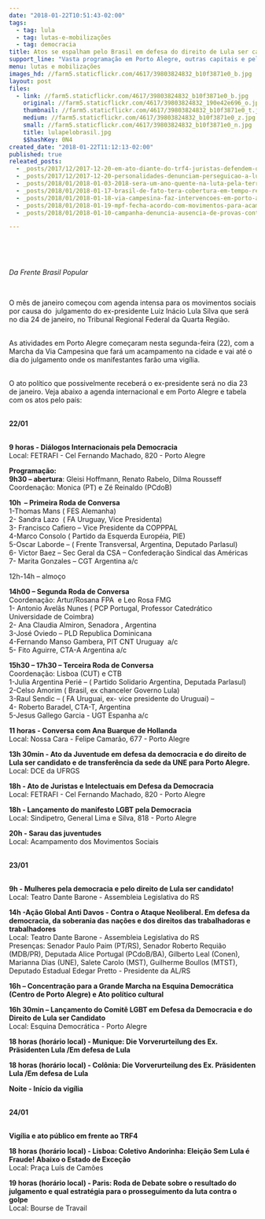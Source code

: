 ```yaml
---
date: "2018-01-22T10:51:43-02:00"
tags:
  - tag: lula
  - tag: lutas-e-mobilizações
  - tag: democracia
title: Atos se espalham pelo Brasil em defesa do direito de Lula ser candidato
support_line: "Vasta programação em Porto Alegre, outras capitais e pelo mundo se espalham em defesa da democracia brasileira."
menu: lutas e mobilizações
images_hd: //farm5.staticflickr.com/4617/39803824832_b10f3871e0_b.jpg
layout: post
files:
  - link: //farm5.staticflickr.com/4617/39803824832_b10f3871e0_b.jpg
    original: //farm5.staticflickr.com/4617/39803824832_190e42e696_o.jpg
    thumbnail: //farm5.staticflickr.com/4617/39803824832_b10f3871e0_t.jpg
    medium: //farm5.staticflickr.com/4617/39803824832_b10f3871e0_z.jpg
    small: //farm5.staticflickr.com/4617/39803824832_b10f3871e0_n.jpg
    title: lulapelobrasil.jpg
    $$hashKey: 0N4
created_date: "2018-01-22T11:12:13-02:00"
published: true
releated_posts:
  - _posts/2017/12/2017-12-20-em-ato-diante-do-trf4-juristas-defendem-que-processo-contra-lula-e-eivado-de-injusticas.md
  - _posts/2017/12/2017-12-20-personalidades-denunciam-perseguicao-a-lula-em-manifesto-em-defesa-da-democracia.md
  - _posts/2018/01/2018-01-03-2018-sera-um-ano-quente-na-luta-pela-terra-e-contra-as-medidas-golpistas.md
  - _posts/2018/01/2018-01-17-brasil-de-fato-tera-cobertura-em-tempo-real-do-julgamento-do-lula.md
  - _posts/2018/01/2018-01-18-via-campesina-faz-intervencoes-em-porto-alegre-em-defesa-da-democracia-e-de-lula.md
  - _posts/2018/01/2018-01-19-mpf-fecha-acordo-com-movimentos-para-acampamento-em-apoio-a-lula-em-porto-alegre.md
  - _posts/2018/01/2018-01-10-campanha-denuncia-ausencia-de-provas-contra-lula.md

---
```

<p>&nbsp;</p>

<p>&nbsp;</p>

<p><em>Da<span class="dd-isblock"><span itemprop="author" itemscope="" itemtype="http://schema.org/Person"><span itemprop="name"> Frente Brasil Popular</span></span></span></em></p>

<p>&nbsp;</p>

<p>O m&ecirc;s de janeiro come&ccedil;ou com agenda intensa para os movimentos sociais por causa do&nbsp; julgamento do ex-presidente Luiz In&aacute;cio Lula Silva que ser&aacute; no dia 24 de janeiro, no Tribunal Regional Federal da Quarta Regi&atilde;o.</p>

<p><br />
As atividades em Porto Alegre come&ccedil;aram nesta segunda-feira (22), com a Marcha da Via Campesina que far&aacute; um acampamento na cidade e vai at&eacute; o dia do julgamento onde os manifestantes far&atilde;o uma vig&iacute;lia.</p>

<p><br />
O ato pol&iacute;tico que possivelmente receber&aacute; o ex-presidente ser&aacute; no dia 23 de janeiro. Veja abaixo a agenda internacional e em Porto Alegre e tabela com os atos pelo pa&iacute;s:</p>

<p><br />
<strong>22/01</strong></p>

<p><br />
<strong>9 horas - Di&aacute;logos Internacionais pela Democracia</strong><br />
Local: FETRAFI - Cel Fernando Machado, 820 - Porto Alegre</p>

<p><strong>Programa&ccedil;&atilde;o:<br />
9h30 &ndash; abertura</strong>: Gleisi Hoffmann, Renato Rabelo, Dilma Rousseff &nbsp;<br />
Coordena&ccedil;&atilde;o: Monica (PT) e Z&eacute; Reinaldo (PCdoB)</p>

<p><strong>10h&nbsp; &ndash; Primeira Roda de Conversa</strong><br />
1-Thomas Mans ( FES Alemanha)<br />
2- Sandra Lazo&nbsp; ( FA Uruguay, Vice Presidenta) &nbsp;<br />
3- Francisco Cafiero &ndash; Vice Presidente da COPPPAL &nbsp;<br />
4-Marco Consolo ( Partido da Esquerda Europ&eacute;ia, PIE)<br />
5-Oscar Laborde &ndash; ( Frente Transversal, Argentina, Deputado Parlasul)<br />
6- Victor Baez &ndash; Sec Geral da CSA &ndash; Confedera&ccedil;&atilde;o Sindical das Am&eacute;ricas &nbsp;<br />
7- Marita Gonzales &ndash; CGT Argentina a/c</p>

<p>12h-14h &ndash; almo&ccedil;o</p>

<p><strong>14h00 &ndash; Segunda Roda de Conversa</strong><br />
Coordena&ccedil;&atilde;o: Artur/Rosana FPA&nbsp; e Leo Rosa FMG<br />
1- Antonio Avel&atilde;s Nunes ( PCP Portugal, Professor Catedr&aacute;tico Universidade de Coimbra)<br />
2- Ana Claudia Almiron, Senadora , Argentina<br />
3-Jos&eacute; Oviedo &ndash; PLD Republica Dominicana<br />
4-Fernando Manso Gambera, PIT CNT Uruguay&nbsp; a/c<br />
5- Fito Aguirre, CTA-A Argentina a/c</p>

<p><strong>15h30 &ndash; 17h30 &ndash; Terceira Roda de Conversa</strong><br />
Coordena&ccedil;&atilde;o: Lisboa (CUT) e CTB<br />
1-Julia Argentina Peri&eacute; &ndash; ( Partido Solidario Argentina, Deputada Parlasul)<br />
2-Celso Amorim ( Brasil, ex chanceler Governo Lula)<br />
3-Raul Sendic &ndash; ( FA Uruguai, ex- vice presidente do Uruguai) &ndash;<br />
4- Roberto Baradel, CTA-T, Argentina<br />
5-Jesus Gallego Garcia - UGT Espanha a/c</p>

<p><strong>11 horas - Conversa com Ana Buarque de Hollanda</strong><br />
Local: Nossa Cara - Felipe Camar&atilde;o, 677 - Porto Alegre</p>

<p><strong>13h 30min - Ato da Juventude em defesa da democracia e do direito de Lula ser candidato e de transfer&ecirc;ncia da sede da UNE para Porto Alegre.</strong><br />
Local: DCE da UFRGS</p>

<p><strong>18h - Ato de Juristas e Intelectuais em Defesa da Democracia</strong><br />
Local: FETRAFI - Cel Fernando Machado, 820 - Porto Alegre</p>

<p><strong>18h - Lan&ccedil;amento do manifesto LGBT pela Democracia</strong><br />
Local: Sindipetro, General Lima e Silva, 818 - Porto Alegre</p>

<p><strong>20h - Sarau das juventudes</strong><br />
Local: Acampamento dos Movimentos Sociais</p>

<p><br />
<strong>23/01</strong></p>

<p><br />
<strong>9h - Mulheres pela democracia e pelo direito de Lula ser candidato!</strong><br />
Local: Teatro Dante Barone - Assembleia Legislativa do RS</p>

<p><strong>14h -A&ccedil;&atilde;o Global Anti Davos - Contra o Ataque Neoliberal. Em defesa da democracia, da soberania das na&ccedil;&otilde;es e dos direitos das trabalhadoras e trabalhadores</strong><br />
Local: Teatro Dante Barone - Assembleia Legislativa do RS<br />
Presen&ccedil;as: Senador Paulo Paim (PT/RS), Senador Roberto Requi&atilde;o (MDB/PR), Deputada Alice Portugal (PCdoB/BA), Gilberto Leal (Conen), Marianna Dias (UNE), Salete Carolo (MST), Guilherme Boullos (MTST), Deputado Estadual Edegar Pretto - Presidente da AL/RS</p>

<p><strong>16h &ndash; Concentra&ccedil;&atilde;o para a Grande Marcha na Esquina Democr&aacute;tica (Centro de Porto Alegre) e Ato pol&iacute;tico cultural</strong></p>

<p><strong>16h 30min &ndash; Lan&ccedil;amento do Comit&ecirc; LGBT em Defesa da Democracia e do Direito de Lula ser Candidato</strong><br />
Local: Esquina Democr&aacute;tica - Porto Alegre</p>

<p><strong>18 horas (hor&aacute;rio local) - Munique: Die Vorverurteilung des Ex. Pr&auml;sidenten Lula /Em defesa de Lula</strong></p>

<p><strong>18 horas (hor&aacute;rio local) - Col&ocirc;nia: Die Vorverurteilung des Ex. Pr&auml;sidenten Lula /Em defesa de Lula</strong></p>

<p><strong>Noite - In&iacute;cio da vig&iacute;lia</strong></p>

<p><br />
<strong>24/01</strong></p>

<p><br />
<strong>Vig&iacute;lia e ato p&uacute;blico em frente ao TRF4</strong></p>

<p><strong>18 horas (hor&aacute;rio local) - Lisboa: Coletivo Andorinha: Elei&ccedil;&atilde;o Sem Lula &eacute; Fraude! Abaixo o Estado de Exce&ccedil;&atilde;o</strong><br />
Local: Pra&ccedil;a Lu&iacute;s de Cam&otilde;es</p>

<p><strong>19 horas (hor&aacute;rio local) - Paris: Roda de Debate sobre o resultado do julgamento e qual estrat&eacute;gia para o prosseguimento da luta contra o golpe</strong><br />
Local: Bourse de Travail</p>

<p><br />
<style type="text/css"><!--td {border: 1px solid #ccc;}br {mso-data-placement:same-cell;}-->
</style>
</p>

<table border="1" cellpadding="0" cellspacing="0" dir="ltr" style="table-layout:fixed;font-size:10pt;font-family:arial,sans,sans-serif;width:0px;border-collapse:collapse;border:none">
	<colgroup>
		<col width="100" />
		<col width="100" />
		<col width="100" />
		<col width="259" />
		<col width="424" />
	</colgroup>
	<tbody>
		<tr style="height:21px;">
			<td colspan="5" data-sheets-value="{&quot;1&quot;:2,&quot;2&quot;:&quot;#BrasilComLula&quot;}" rowspan="1" style="overflow:hidden;padding:2px 3px 2px 3px;vertical-align:bottom;background-color:#0c343d;font-family:Oswald;font-size:14pt;font-weight:normal;color:#ffffff;text-align:center;">#BrasilComLula</td>
		</tr>
		<tr style="height:21px;">
			<td data-sheets-value="{&quot;1&quot;:2,&quot;2&quot;:&quot;Data&quot;}" style="overflow:hidden;padding:2px 3px 2px 3px;vertical-align:bottom;background-color:#45818e;font-weight:bold;color:#ffffff;">Data</td>
			<td data-sheets-value="{&quot;1&quot;:2,&quot;2&quot;:&quot;Município&quot;}" style="overflow:hidden;padding:2px 3px 2px 3px;vertical-align:bottom;background-color:#45818e;font-weight:bold;color:#ffffff;">Munic&iacute;pio</td>
			<td data-sheets-value="{&quot;1&quot;:2,&quot;2&quot;:&quot;Horário&quot;}" style="overflow:hidden;padding:2px 3px 2px 3px;vertical-align:bottom;background-color:#45818e;font-weight:bold;color:#ffffff;">Hor&aacute;rio</td>
			<td data-sheets-value="{&quot;1&quot;:2,&quot;2&quot;:&quot;Tipo&quot;}" style="overflow:hidden;padding:2px 3px 2px 3px;vertical-align:bottom;background-color:#45818e;font-weight:bold;color:#ffffff;">Tipo</td>
			<td data-sheets-value="{&quot;1&quot;:2,&quot;2&quot;:&quot;Local&quot;}" style="overflow:hidden;padding:2px 3px 2px 3px;vertical-align:bottom;background-color:#45818e;font-weight:bold;color:#ffffff;">Local</td>
		</tr>
		<tr style="height:21px;">
			<td colspan="5" data-sheets-value="{&quot;1&quot;:2,&quot;2&quot;:&quot;Nordeste&quot;}" rowspan="1" style="overflow:hidden;padding:2px 3px 2px 3px;vertical-align:bottom;background-color:#0c343d;font-weight:bold;color:#ffffff;text-align:center;">Nordeste</td>
		</tr>
		<tr style="height:21px;">
			<td colspan="5" data-sheets-value="{&quot;1&quot;:2,&quot;2&quot;:&quot;Ceará&quot;}" rowspan="1" style="overflow:hidden;padding:2px 3px 2px 3px;vertical-align:bottom;background-color:#b7b7b7;font-weight:bold;text-align:center;">Cear&aacute;</td>
		</tr>
		<tr style="height:21px;">
			<td data-sheets-numberformat="[null,5,&quot;dd/mm&quot;,1]" data-sheets-value="{&quot;1&quot;:3,&quot;3&quot;:43124}" style="overflow:hidden;padding:2px 3px 2px 3px;vertical-align:bottom;background-color:#ff0000;color:#ffffff;text-align:center;">24/01</td>
			<td data-sheets-value="{&quot;1&quot;:2,&quot;2&quot;:&quot;Fortaleza&quot;}" style="overflow:hidden;padding:2px 3px 2px 3px;vertical-align:bottom;">Fortaleza</td>
			<td data-sheets-value="{&quot;1&quot;:2,&quot;2&quot;:&quot;8h&quot;}" style="overflow:hidden;padding:2px 3px 2px 3px;vertical-align:bottom;">8h</td>
			<td data-sheets-value="{&quot;1&quot;:2,&quot;2&quot;:&quot;Ato Parado&quot;}" style="overflow:hidden;padding:2px 3px 2px 3px;vertical-align:bottom;">Ato Parado</td>
			<td data-sheets-value="{&quot;1&quot;:2,&quot;2&quot;:&quot;Praça da Justiça Federal&quot;}" style="overflow:hidden;padding:2px 3px 2px 3px;vertical-align:bottom;">Pra&ccedil;a da Justi&ccedil;a Federal</td>
		</tr>
		<tr style="height:21px;">
			<td data-sheets-numberformat="[null,5,&quot;dd/mm&quot;,1]" data-sheets-value="{&quot;1&quot;:3,&quot;3&quot;:43124}" style="overflow:hidden;padding:2px 3px 2px 3px;vertical-align:bottom;background-color:#ff0000;color:#ffffff;text-align:center;">24/01</td>
			<td data-sheets-value="{&quot;1&quot;:2,&quot;2&quot;:&quot;Cratéus&quot;}" style="overflow:hidden;padding:2px 3px 2px 3px;vertical-align:bottom;">Crat&eacute;us</td>
			<td data-sheets-value="{&quot;1&quot;:2,&quot;2&quot;:&quot;8h&quot;}" style="overflow:hidden;padding:2px 3px 2px 3px;vertical-align:bottom;">8h</td>
			<td data-sheets-value="{&quot;1&quot;:2,&quot;2&quot;:&quot;Caminhada&quot;}" style="overflow:hidden;padding:2px 3px 2px 3px;vertical-align:bottom;">Caminhada</td>
			<td data-sheets-value="{&quot;1&quot;:2,&quot;2&quot;:&quot;Concentração Sede da Justiça Federal&quot;}" style="overflow:hidden;padding:2px 3px 2px 3px;vertical-align:bottom;font-family:Calibri;font-size:12pt;font-weight:normal;color:#000000;">Concentra&ccedil;&atilde;o Sede da Justi&ccedil;a Federal</td>
		</tr>
		<tr style="height:21px;">
			<td data-sheets-numberformat="[null,5,&quot;dd/mm&quot;,1]" data-sheets-value="{&quot;1&quot;:3,&quot;3&quot;:43124}" style="overflow:hidden;padding:2px 3px 2px 3px;vertical-align:bottom;background-color:#ff0000;color:#ffffff;text-align:center;">24/01</td>
			<td data-sheets-value="{&quot;1&quot;:2,&quot;2&quot;:&quot;Sobral&quot;}" style="overflow:hidden;padding:2px 3px 2px 3px;vertical-align:bottom;">Sobral</td>
			<td data-sheets-value="{&quot;1&quot;:2,&quot;2&quot;:&quot;7h&quot;}" style="overflow:hidden;padding:2px 3px 2px 3px;vertical-align:bottom;">7h</td>
			<td data-sheets-value="{&quot;1&quot;:2,&quot;2&quot;:&quot;Caminhada&quot;}" style="overflow:hidden;padding:2px 3px 2px 3px;vertical-align:bottom;">Caminhada</td>
			<td data-sheets-value="{&quot;1&quot;:2,&quot;2&quot;:&quot;Concentração na na Praça de Cuba&quot;}" style="overflow:hidden;padding:2px 3px 2px 3px;vertical-align:bottom;">Concentra&ccedil;&atilde;o na na Pra&ccedil;a de Cuba</td>
		</tr>
		<tr style="height:21px;">
			<td data-sheets-numberformat="[null,5,&quot;dd/mm&quot;,1]" data-sheets-value="{&quot;1&quot;:3,&quot;3&quot;:43124}" style="overflow:hidden;padding:2px 3px 2px 3px;vertical-align:bottom;background-color:#ff0000;color:#ffffff;text-align:center;">24/01</td>
			<td data-sheets-value="{&quot;1&quot;:2,&quot;2&quot;:&quot;Quixadá&quot;}" style="overflow:hidden;padding:2px 3px 2px 3px;vertical-align:bottom;">Quixad&aacute;</td>
			<td data-sheets-value="{&quot;1&quot;:2,&quot;2&quot;:&quot;8h&quot;}" style="overflow:hidden;padding:2px 3px 2px 3px;vertical-align:bottom;">8h</td>
			<td data-sheets-value="{&quot;1&quot;:2,&quot;2&quot;:&quot;Ato Parado&quot;}" style="overflow:hidden;padding:2px 3px 2px 3px;vertical-align:bottom;">Ato Parado</td>
			<td data-sheets-value="{&quot;1&quot;:2,&quot;2&quot;:&quot;Praça Coronel Nanan&quot;}" style="overflow:hidden;padding:2px 3px 2px 3px;vertical-align:bottom;font-family:Calibri;font-size:12pt;font-weight:normal;color:#000000;">Pra&ccedil;a Coronel Nanan</td>
		</tr>
		<tr style="height:21px;">
			<td data-sheets-numberformat="[null,5,&quot;dd/mm&quot;,1]" data-sheets-value="{&quot;1&quot;:3,&quot;3&quot;:43124}" style="overflow:hidden;padding:2px 3px 2px 3px;vertical-align:bottom;background-color:#ff0000;color:#ffffff;text-align:center;">24/01</td>
			<td data-sheets-value="{&quot;1&quot;:2,&quot;2&quot;:&quot;Limoeiro de Norte&quot;}" style="overflow:hidden;padding:2px 3px 2px 3px;vertical-align:bottom;">Limoeiro de Norte</td>
			<td data-sheets-value="{&quot;1&quot;:2,&quot;2&quot;:&quot;7h&quot;}" style="overflow:hidden;padding:2px 3px 2px 3px;vertical-align:bottom;">7h</td>
			<td data-sheets-value="{&quot;1&quot;:2,&quot;2&quot;:&quot;Ato Parado&quot;}" style="overflow:hidden;padding:2px 3px 2px 3px;vertical-align:bottom;">Ato Parado</td>
			<td data-sheets-value="{&quot;1&quot;:2,&quot;2&quot;:&quot;Praça da Justiça Federal&quot;}" style="overflow:hidden;padding:2px 3px 2px 3px;vertical-align:bottom;font-family:Calibri;font-size:12pt;font-weight:normal;color:#000000;">Pra&ccedil;a da Justi&ccedil;a Federal</td>
		</tr>
		<tr style="height:21px;">
			<td data-sheets-numberformat="[null,5,&quot;dd/mm&quot;,1]" data-sheets-value="{&quot;1&quot;:3,&quot;3&quot;:43124}" style="overflow:hidden;padding:2px 3px 2px 3px;vertical-align:bottom;background-color:#ff0000;color:#ffffff;text-align:center;">24/01</td>
			<td data-sheets-value="{&quot;1&quot;:2,&quot;2&quot;:&quot;Cariri&quot;}" style="overflow:hidden;padding:2px 3px 2px 3px;vertical-align:bottom;">Cariri</td>
			<td data-sheets-value="{&quot;1&quot;:2,&quot;2&quot;:&quot;9h&quot;}" style="overflow:hidden;padding:2px 3px 2px 3px;vertical-align:bottom;">9h</td>
			<td data-sheets-value="{&quot;1&quot;:2,&quot;2&quot;:&quot;Ato Parado&quot;}" style="overflow:hidden;padding:2px 3px 2px 3px;vertical-align:bottom;">Ato Parado</td>
			<td data-sheets-value="{&quot;1&quot;:2,&quot;2&quot;:&quot;Praça Padre Cícero em Juazeiro&quot;}" style="overflow:hidden;padding:2px 3px 2px 3px;vertical-align:bottom;font-family:Calibri;font-size:12pt;font-weight:normal;color:#000000;">Pra&ccedil;a Padre C&iacute;cero em Juazeiro</td>
		</tr>
		<tr style="height:21px;">
			<td colspan="5" data-sheets-value="{&quot;1&quot;:2,&quot;2&quot;:&quot;Maranhão&quot;}" rowspan="1" style="overflow:hidden;padding:2px 3px 2px 3px;vertical-align:bottom;background-color:#b7b7b7;font-weight:bold;text-align:center;">Maranh&atilde;o</td>
		</tr>
		<tr style="height:21px;">
			<td colspan="5" data-sheets-value="{&quot;1&quot;:2,&quot;2&quot;:&quot;Piauí&quot;}" rowspan="1" style="overflow:hidden;padding:2px 3px 2px 3px;vertical-align:bottom;background-color:#b7b7b7;font-weight:bold;text-align:center;">Piau&iacute;</td>
		</tr>
		<tr style="height:21px;">
			<td data-sheets-numberformat="[null,5,&quot;dd/mm&quot;,1]" data-sheets-value="{&quot;1&quot;:3,&quot;3&quot;:43122}" style="overflow:hidden;padding:2px 3px 2px 3px;vertical-align:bottom;background-color:#4a86e8;text-align:right;">22/01</td>
			<td data-sheets-value="{&quot;1&quot;:2,&quot;2&quot;:&quot;Teresina&quot;}" style="overflow:hidden;padding:2px 3px 2px 3px;vertical-align:bottom;">Teresina</td>
			<td data-sheets-value="{&quot;1&quot;:2,&quot;2&quot;:&quot;15h&quot;}" style="overflow:hidden;padding:2px 3px 2px 3px;vertical-align:bottom;">15h</td>
			<td data-sheets-value="{&quot;1&quot;:2,&quot;2&quot;:&quot;Ato Parado&quot;}" style="overflow:hidden;padding:2px 3px 2px 3px;vertical-align:bottom;">Ato Parado</td>
			<td data-sheets-value="{&quot;1&quot;:2,&quot;2&quot;:&quot;Praça da Liberdade&quot;}" style="overflow:hidden;padding:2px 3px 2px 3px;vertical-align:bottom;font-family:Calibri;font-size:12pt;font-weight:normal;color:#000000;">Pra&ccedil;a da Liberdade</td>
		</tr>
		<tr style="height:21px;">
			<td colspan="5" data-sheets-value="{&quot;1&quot;:2,&quot;2&quot;:&quot;Rio Grande do Norte&quot;}" rowspan="1" style="overflow:hidden;padding:2px 3px 2px 3px;vertical-align:bottom;background-color:#b7b7b7;font-weight:bold;text-align:center;">Rio Grande do Norte</td>
		</tr>
		<tr style="height:21px;">
			<td data-sheets-numberformat="[null,5,&quot;dd/mm&quot;,1]" data-sheets-value="{&quot;1&quot;:3,&quot;3&quot;:43124}" style="overflow:hidden;padding:2px 3px 2px 3px;vertical-align:bottom;background-color:#ff0000;color:#ffffff;text-align:right;">24/01</td>
			<td data-sheets-value="{&quot;1&quot;:2,&quot;2&quot;:&quot;Natal&quot;}" style="overflow:hidden;padding:2px 3px 2px 3px;vertical-align:bottom;">Natal</td>
			<td data-sheets-value="{&quot;1&quot;:2,&quot;2&quot;:&quot;7h&quot;}" style="overflow:hidden;padding:2px 3px 2px 3px;vertical-align:bottom;">7h</td>
			<td data-sheets-value="{&quot;1&quot;:2,&quot;2&quot;:&quot;Caminhada&quot;}" style="overflow:hidden;padding:2px 3px 2px 3px;vertical-align:bottom;">Caminhada</td>
			<td data-sheets-value="{&quot;1&quot;:2,&quot;2&quot;:&quot;Concentração no Centro de Comercialização de Agricultura Familiar&quot;}" style="overflow:hidden;padding:2px 3px 2px 3px;vertical-align:bottom;">Concentra&ccedil;&atilde;o no Centro de Comercializa&ccedil;&atilde;o de Agricultura Familiar</td>
		</tr>
		<tr style="height:21px;">
			<td colspan="5" data-sheets-value="{&quot;1&quot;:2,&quot;2&quot;:&quot;Paraíba&quot;}" rowspan="1" style="overflow:hidden;padding:2px 3px 2px 3px;vertical-align:bottom;background-color:#b7b7b7;font-weight:bold;text-align:center;">Para&iacute;ba</td>
		</tr>
		<tr style="height:21px;">
			<td style="overflow:hidden;padding:2px 3px 2px 3px;vertical-align:bottom;">&nbsp;</td>
			<td style="overflow:hidden;padding:2px 3px 2px 3px;vertical-align:bottom;">&nbsp;</td>
			<td style="overflow:hidden;padding:2px 3px 2px 3px;vertical-align:bottom;">&nbsp;</td>
			<td style="overflow:hidden;padding:2px 3px 2px 3px;vertical-align:bottom;">&nbsp;</td>
			<td data-sheets-value="{&quot;1&quot;:2,&quot;2&quot;:&quot;*PLENÁRIA DE MOBILIZAÇÃO 19/01&quot;}" style="overflow:hidden;padding:2px 3px 2px 3px;vertical-align:bottom;font-size:6pt;color:#ff0000;">*PLEN&Aacute;RIA DE MOBILIZA&Ccedil;&Atilde;O 19/01</td>
		</tr>
		<tr style="height:21px;">
			<td colspan="5" data-sheets-value="{&quot;1&quot;:2,&quot;2&quot;:&quot;Alagoas&quot;}" rowspan="1" style="overflow:hidden;padding:2px 3px 2px 3px;vertical-align:bottom;background-color:#b7b7b7;font-weight:bold;text-align:center;">Alagoas</td>
		</tr>
		<tr style="height:21px;">
			<td data-sheets-numberformat="[null,5,&quot;dd/mm&quot;,1]" data-sheets-value="{&quot;1&quot;:3,&quot;3&quot;:43123}" style="overflow:hidden;padding:2px 3px 2px 3px;vertical-align:bottom;background-color:#ffff00;text-align:right;">23/01</td>
			<td data-sheets-value="{&quot;1&quot;:2,&quot;2&quot;:&quot;Maceió&quot;}" style="overflow:hidden;padding:2px 3px 2px 3px;vertical-align:bottom;">Macei&oacute;</td>
			<td data-sheets-value="{&quot;1&quot;:2,&quot;2&quot;:&quot;7h&quot;}" style="overflow:hidden;padding:2px 3px 2px 3px;vertical-align:bottom;">7h</td>
			<td data-sheets-value="{&quot;1&quot;:2,&quot;2&quot;:&quot;Acapamento&quot;}" style="overflow:hidden;padding:2px 3px 2px 3px;vertical-align:bottom;">Acapamento</td>
			<td data-sheets-value="{&quot;1&quot;:2,&quot;2&quot;:&quot;Praça Deodóro&quot;}" style="overflow:hidden;padding:2px 3px 2px 3px;vertical-align:bottom;">Pra&ccedil;a Deod&oacute;ro</td>
		</tr>
		<tr style="height:21px;">
			<td data-sheets-numberformat="[null,5,&quot;dd/mm&quot;,1]" data-sheets-value="{&quot;1&quot;:3,&quot;3&quot;:43124}" style="overflow:hidden;padding:2px 3px 2px 3px;vertical-align:bottom;background-color:#ff0000;color:#ffffff;text-align:right;">24/01</td>
			<td data-sheets-value="{&quot;1&quot;:2,&quot;2&quot;:&quot;Maceió&quot;}" style="overflow:hidden;padding:2px 3px 2px 3px;vertical-align:bottom;">Macei&oacute;</td>
			<td data-sheets-value="{&quot;1&quot;:2,&quot;2&quot;:&quot;8h&quot;}" style="overflow:hidden;padding:2px 3px 2px 3px;vertical-align:bottom;">8h</td>
			<td data-sheets-value="{&quot;1&quot;:2,&quot;2&quot;:&quot;Vigília&quot;}" style="overflow:hidden;padding:2px 3px 2px 3px;vertical-align:bottom;">Vig&iacute;lia</td>
			<td data-sheets-value="{&quot;1&quot;:2,&quot;2&quot;:&quot;Praça Centenário&quot;}" style="overflow:hidden;padding:2px 3px 2px 3px;vertical-align:bottom;">Pra&ccedil;a Centen&aacute;rio</td>
		</tr>
		<tr style="height:21px;">
			<td style="overflow:hidden;padding:2px 3px 2px 3px;vertical-align:bottom;">&nbsp;</td>
			<td style="overflow:hidden;padding:2px 3px 2px 3px;vertical-align:bottom;">&nbsp;</td>
			<td style="overflow:hidden;padding:2px 3px 2px 3px;vertical-align:bottom;">&nbsp;</td>
			<td style="overflow:hidden;padding:2px 3px 2px 3px;vertical-align:bottom;">&nbsp;</td>
			<td data-sheets-value="{&quot;1&quot;:2,&quot;2&quot;:&quot;*POSSIBILIDADE DE MOBILIZAÇÃO DE +2 MUNICIPIOS&quot;}" style="overflow:hidden;padding:2px 3px 2px 3px;vertical-align:bottom;font-size:6pt;color:#ff0000;">*POSSIBILIDADE DE MOBILIZA&Ccedil;&Atilde;O DE +2 MUNICIPIOS</td>
		</tr>
		<tr style="height:21px;">
			<td colspan="5" data-sheets-value="{&quot;1&quot;:2,&quot;2&quot;:&quot;Sergipe&quot;}" rowspan="1" style="overflow:hidden;padding:2px 3px 2px 3px;vertical-align:bottom;background-color:#b7b7b7;font-weight:bold;text-align:center;">Sergipe</td>
		</tr>
		<tr style="height:21px;">
			<td data-sheets-numberformat="[null,5,&quot;dd/mm&quot;,1]" data-sheets-value="{&quot;1&quot;:3,&quot;3&quot;:43124}" style="overflow:hidden;padding:2px 3px 2px 3px;vertical-align:bottom;background-color:#ff0000;color:#ffffff;text-align:right;">24/01</td>
			<td data-sheets-value="{&quot;1&quot;:2,&quot;2&quot;:&quot;Aracaju&quot;}" style="overflow:hidden;padding:2px 3px 2px 3px;vertical-align:bottom;">Aracaju</td>
			<td data-sheets-value="{&quot;1&quot;:2,&quot;2&quot;:&quot;15h&quot;}" style="overflow:hidden;padding:2px 3px 2px 3px;vertical-align:bottom;">15h</td>
			<td data-sheets-value="{&quot;1&quot;:2,&quot;2&quot;:&quot;***&quot;}" style="overflow:hidden;padding:2px 3px 2px 3px;vertical-align:bottom;">***</td>
			<td data-sheets-value="{&quot;1&quot;:2,&quot;2&quot;:&quot;Praça General Valadão&quot;}" style="overflow:hidden;padding:2px 3px 2px 3px;vertical-align:bottom;">Pra&ccedil;a General Valad&atilde;o</td>
		</tr>
		<tr style="height:21px;">
			<td style="overflow:hidden;padding:2px 3px 2px 3px;vertical-align:bottom;">&nbsp;</td>
			<td style="overflow:hidden;padding:2px 3px 2px 3px;vertical-align:bottom;">&nbsp;</td>
			<td style="overflow:hidden;padding:2px 3px 2px 3px;vertical-align:bottom;">&nbsp;</td>
			<td style="overflow:hidden;padding:2px 3px 2px 3px;vertical-align:bottom;">&nbsp;</td>
			<td data-sheets-value="{&quot;1&quot;:2,&quot;2&quot;:&quot;*POSSIBILIDADE DE MOBILIZAÇÃO DE +5 MUNICIPIOS&quot;}" style="overflow:hidden;padding:2px 3px 2px 3px;vertical-align:bottom;font-size:6pt;color:#ff0000;">*POSSIBILIDADE DE MOBILIZA&Ccedil;&Atilde;O DE +5 MUNICIPIOS</td>
		</tr>
		<tr style="height:21px;">
			<td colspan="5" data-sheets-value="{&quot;1&quot;:2,&quot;2&quot;:&quot;Pernambuco&quot;}" rowspan="1" style="overflow:hidden;padding:2px 3px 2px 3px;vertical-align:bottom;background-color:#b7b7b7;font-weight:bold;text-align:center;">Pernambuco</td>
		</tr>
		<tr style="height:21px;">
			<td data-sheets-numberformat="[null,5,&quot;dd/mm&quot;,1]" data-sheets-value="{&quot;1&quot;:3,&quot;3&quot;:43123}" style="overflow:hidden;padding:2px 3px 2px 3px;vertical-align:bottom;text-align:right;">23/01</td>
			<td style="overflow:hidden;padding:2px 3px 2px 3px;vertical-align:bottom;">&nbsp;</td>
			<td data-sheets-value="{&quot;1&quot;:2,&quot;2&quot;:&quot;15h&quot;}" style="overflow:hidden;padding:2px 3px 2px 3px;vertical-align:bottom;">15h</td>
			<td data-sheets-value="{&quot;1&quot;:2,&quot;2&quot;:&quot;Ato/Vigília&quot;}" style="overflow:hidden;padding:2px 3px 2px 3px;vertical-align:bottom;">Ato/Vig&iacute;lia</td>
			<td data-sheets-value="{&quot;1&quot;:2,&quot;2&quot;:&quot;Concentração Praça Tiradentes&quot;}" style="overflow:hidden;padding:2px 3px 2px 3px;vertical-align:bottom;">Concentra&ccedil;&atilde;o Pra&ccedil;a Tiradentes</td>
		</tr>
		<tr style="height:21px;">
			<td data-sheets-numberformat="[null,5,&quot;dd/mm&quot;,1]" data-sheets-value="{&quot;1&quot;:3,&quot;3&quot;:43124}" style="overflow:hidden;padding:2px 3px 2px 3px;vertical-align:bottom;text-align:right;">24/01</td>
			<td style="overflow:hidden;padding:2px 3px 2px 3px;vertical-align:bottom;">&nbsp;</td>
			<td data-sheets-value="{&quot;1&quot;:2,&quot;2&quot;:&quot;08h&quot;}" style="overflow:hidden;padding:2px 3px 2px 3px;vertical-align:bottom;">08h</td>
			<td data-sheets-value="{&quot;1&quot;:2,&quot;2&quot;:&quot;Vigília&quot;}" style="overflow:hidden;padding:2px 3px 2px 3px;vertical-align:bottom;">Vig&iacute;lia</td>
			<td data-sheets-value="{&quot;1&quot;:2,&quot;2&quot;:&quot;Concentração Praça Tiradentes&quot;}" style="overflow:hidden;padding:2px 3px 2px 3px;vertical-align:bottom;">Concentra&ccedil;&atilde;o Pra&ccedil;a Tiradentes</td>
		</tr>
		<tr style="height:21px;">
			<td colspan="5" data-sheets-value="{&quot;1&quot;:2,&quot;2&quot;:&quot;Bahia&quot;}" rowspan="1" style="overflow:hidden;padding:2px 3px 2px 3px;vertical-align:bottom;background-color:#b7b7b7;font-weight:bold;text-align:center;">Bahia</td>
		</tr>
		<tr style="height:21px;">
			<td data-sheets-numberformat="[null,5,&quot;dd/mm&quot;,1]" data-sheets-value="{&quot;1&quot;:3,&quot;3&quot;:43123}" style="overflow:hidden;padding:2px 3px 2px 3px;vertical-align:bottom;background-color:#ffff00;text-align:right;">23/01</td>
			<td data-sheets-value="{&quot;1&quot;:2,&quot;2&quot;:&quot;Salvador&quot;}" style="overflow:hidden;padding:2px 3px 2px 3px;vertical-align:bottom;">Salvador</td>
			<td data-sheets-value="{&quot;1&quot;:2,&quot;2&quot;:&quot;15h&quot;}" style="overflow:hidden;padding:2px 3px 2px 3px;vertical-align:bottom;">15h</td>
			<td data-sheets-value="{&quot;1&quot;:2,&quot;2&quot;:&quot;Tribunal Popular&quot;}" style="overflow:hidden;padding:2px 3px 2px 3px;vertical-align:bottom;">Tribunal Popular</td>
			<td data-sheets-value="{&quot;1&quot;:2,&quot;2&quot;:&quot;Campo Pólvora&quot;}" style="overflow:hidden;padding:2px 3px 2px 3px;vertical-align:bottom;">Campo P&oacute;lvora</td>
		</tr>
		<tr style="height:21px;">
			<td data-sheets-value="{&quot;1&quot;:2,&quot;2&quot;:&quot;24/01&quot;}" style="overflow:hidden;padding:2px 3px 2px 3px;vertical-align:bottom;background-color:#ff0000;color:#ffffff;text-align:right;">24/01</td>
			<td data-sheets-value="{&quot;1&quot;:2,&quot;2&quot;:&quot;Salvador&quot;}" style="overflow:hidden;padding:2px 3px 2px 3px;vertical-align:bottom;">Salvador</td>
			<td data-sheets-value="{&quot;1&quot;:2,&quot;2&quot;:&quot;8h30&quot;}" style="overflow:hidden;padding:2px 3px 2px 3px;vertical-align:bottom;">8h30</td>
			<td data-sheets-value="{&quot;1&quot;:2,&quot;2&quot;:&quot; Passeata/Vigília &quot;}" style="overflow:hidden;padding:2px 3px 2px 3px;vertical-align:bottom;">Passeata/Vig&iacute;lia</td>
			<td data-sheets-value="{&quot;1&quot;:2,&quot;2&quot;:&quot;Fórum Ruy Barbosa&quot;}" style="overflow:hidden;padding:2px 3px 2px 3px;vertical-align:bottom;">F&oacute;rum Ruy Barbosa</td>
		</tr>
		<tr style="height:21px;">
			<td data-sheets-numberformat="[null,5,&quot;dd/mm&quot;,1]" data-sheets-value="{&quot;1&quot;:3,&quot;3&quot;:43124}" style="overflow:hidden;padding:2px 3px 2px 3px;vertical-align:bottom;background-color:#ff0000;color:#ffffff;text-align:right;">24/01</td>
			<td data-sheets-value="{&quot;1&quot;:2,&quot;2&quot;:&quot;Salvador&quot;}" style="overflow:hidden;padding:2px 3px 2px 3px;vertical-align:bottom;">Salvador</td>
			<td data-sheets-value="{&quot;1&quot;:2,&quot;2&quot;:&quot;7h&quot;}" style="overflow:hidden;padding:2px 3px 2px 3px;vertical-align:bottom;">7h</td>
			<td data-sheets-value="{&quot;1&quot;:2,&quot;2&quot;:&quot;Vigília&quot;}" style="overflow:hidden;padding:2px 3px 2px 3px;vertical-align:bottom;">Vig&iacute;lia</td>
			<td data-sheets-value="{&quot;1&quot;:2,&quot;2&quot;:&quot;Campo Pólvora&quot;}" style="overflow:hidden;padding:2px 3px 2px 3px;vertical-align:bottom;">Campo P&oacute;lvora</td>
		</tr>
		<tr style="height:21px;">
			<td colspan="5" data-sheets-value="{&quot;1&quot;:2,&quot;2&quot;:&quot;Centro Oeste&quot;}" rowspan="1" style="overflow:hidden;padding:2px 3px 2px 3px;vertical-align:bottom;background-color:#0c343d;font-weight:bold;color:#ffffff;text-align:center;">Centro Oeste</td>
		</tr>
		<tr style="height:21px;">
			<td colspan="5" data-sheets-value="{&quot;1&quot;:2,&quot;2&quot;:&quot;Mato Grosso&quot;}" rowspan="1" style="overflow:hidden;padding:2px 3px 2px 3px;vertical-align:bottom;background-color:#b7b7b7;font-family:Calibri;font-size:12pt;font-weight:bold;color:#000000;text-align:center;">Mato Grosso</td>
		</tr>
		<tr style="height:21px;">
			<td data-sheets-numberformat="[null,5,&quot;dd/mm&quot;,1]" data-sheets-value="{&quot;1&quot;:3,&quot;3&quot;:43124}" style="overflow:hidden;padding:2px 3px 2px 3px;vertical-align:bottom;background-color:#ff0000;color:#ffffff;text-align:right;">24/01</td>
			<td data-sheets-value="{&quot;1&quot;:2,&quot;2&quot;:&quot;Cuiabá&quot;}" style="overflow:hidden;padding:2px 3px 2px 3px;vertical-align:bottom;">Cuiab&aacute;</td>
			<td data-sheets-value="{&quot;1&quot;:2,&quot;2&quot;:&quot;6h&quot;}" style="overflow:hidden;padding:2px 3px 2px 3px;vertical-align:bottom;">6h</td>
			<td data-sheets-value="{&quot;1&quot;:2,&quot;2&quot;:&quot;Vigília&quot;}" style="overflow:hidden;padding:2px 3px 2px 3px;vertical-align:bottom;">Vig&iacute;lia</td>
			<td data-sheets-value="{&quot;1&quot;:2,&quot;2&quot;:&quot;Em frente à sede da justiça federal&quot;}" style="overflow:hidden;padding:2px 3px 2px 3px;vertical-align:bottom;">Em frente &agrave; sede da justi&ccedil;a federal</td>
		</tr>
		<tr style="height:21px;">
			<td colspan="5" data-sheets-value="{&quot;1&quot;:2,&quot;2&quot;:&quot;Goiás&quot;}" rowspan="1" style="overflow:hidden;padding:2px 3px 2px 3px;vertical-align:bottom;background-color:#b7b7b7;font-family:Calibri;font-size:12pt;font-weight:bold;color:#000000;text-align:center;">Goi&aacute;s</td>
		</tr>
		<tr style="height:21px;">
			<td data-sheets-numberformat="[null,5,&quot;dd/mm&quot;,1]" data-sheets-value="{&quot;1&quot;:3,&quot;3&quot;:43119}" style="overflow:hidden;padding:2px 3px 2px 3px;vertical-align:bottom;background-color:#4a86e8;text-align:right;">19/01</td>
			<td data-sheets-value="{&quot;1&quot;:2,&quot;2&quot;:&quot;Uruaçu&quot;}" style="overflow:hidden;padding:2px 3px 2px 3px;vertical-align:bottom;">Urua&ccedil;u</td>
			<td data-sheets-value="{&quot;1&quot;:2,&quot;2&quot;:&quot;9h&quot;}" style="overflow:hidden;padding:2px 3px 2px 3px;vertical-align:bottom;">9h</td>
			<td data-sheets-value="{&quot;1&quot;:2,&quot;2&quot;:&quot;Ato Parado&quot;}" style="overflow:hidden;padding:2px 3px 2px 3px;vertical-align:bottom;">Ato Parado</td>
			<td style="overflow:hidden;padding:2px 3px 2px 3px;vertical-align:bottom;">&nbsp;</td>
		</tr>
		<tr style="height:21px;">
			<td data-sheets-numberformat="[null,5,&quot;dd/mm&quot;,1]" data-sheets-value="{&quot;1&quot;:3,&quot;3&quot;:43124}" style="overflow:hidden;padding:2px 3px 2px 3px;vertical-align:bottom;background-color:#ff0000;color:#ffffff;text-align:right;">24/01</td>
			<td data-sheets-value="{&quot;1&quot;:2,&quot;2&quot;:&quot;Goiania&quot;}" style="overflow:hidden;padding:2px 3px 2px 3px;vertical-align:bottom;">Goiania</td>
			<td data-sheets-value="{&quot;1&quot;:2,&quot;2&quot;:&quot;8h&quot;}" style="overflow:hidden;padding:2px 3px 2px 3px;vertical-align:bottom;">8h</td>
			<td data-sheets-value="{&quot;1&quot;:2,&quot;2&quot;:&quot;Ato Parado&quot;}" style="overflow:hidden;padding:2px 3px 2px 3px;vertical-align:bottom;">Ato Parado</td>
			<td data-sheets-value="{&quot;1&quot;:2,&quot;2&quot;:&quot;TRF Goiania&quot;}" style="overflow:hidden;padding:2px 3px 2px 3px;vertical-align:bottom;">TRF Goiania</td>
		</tr>
		<tr style="height:21px;">
			<td colspan="5" data-sheets-value="{&quot;1&quot;:2,&quot;2&quot;:&quot;Distrito Federal&quot;}" rowspan="1" style="overflow:hidden;padding:2px 3px 2px 3px;vertical-align:bottom;background-color:#b7b7b7;font-family:Calibri;font-size:12pt;font-weight:bold;color:#000000;text-align:center;">Distrito Federal</td>
		</tr>
		<tr style="height:21px;">
			<td data-sheets-numberformat="[null,5,&quot;dd/mm&quot;,1]" data-sheets-value="{&quot;1&quot;:3,&quot;3&quot;:43123}" style="overflow:hidden;padding:2px 3px 2px 3px;vertical-align:bottom;background-color:#ffff00;color:#000000;text-align:right;">23/01</td>
			<td data-sheets-value="{&quot;1&quot;:2,&quot;2&quot;:&quot;Brasília&quot;}" style="overflow:hidden;padding:2px 3px 2px 3px;vertical-align:bottom;color:#000000;">Bras&iacute;lia</td>
			<td data-sheets-value="{&quot;1&quot;:2,&quot;2&quot;:&quot;19h&quot;}" style="overflow:hidden;padding:2px 3px 2px 3px;vertical-align:bottom;color:#000000;">19h</td>
			<td data-sheets-value="{&quot;1&quot;:2,&quot;2&quot;:&quot;Vigília&quot;}" style="overflow:hidden;padding:2px 3px 2px 3px;vertical-align:bottom;color:#000000;">Vig&iacute;lia</td>
			<td data-sheets-value="{&quot;1&quot;:2,&quot;2&quot;:&quot;Em frente ao STF&quot;}" style="overflow:hidden;padding:2px 3px 2px 3px;vertical-align:bottom;color:#000000;">Em frente ao STF</td>
		</tr>
		<tr style="height:21px;">
			<td data-sheets-numberformat="[null,5,&quot;dd/mm&quot;,1]" data-sheets-value="{&quot;1&quot;:3,&quot;3&quot;:43124}" style="overflow:hidden;padding:2px 3px 2px 3px;vertical-align:bottom;background-color:#ff0000;color:#ffffff;text-align:right;">24/01</td>
			<td data-sheets-value="{&quot;1&quot;:2,&quot;2&quot;:&quot;Brasília&quot;}" style="overflow:hidden;padding:2px 3px 2px 3px;vertical-align:bottom;">Bras&iacute;lia</td>
			<td data-sheets-value="{&quot;1&quot;:2,&quot;2&quot;:&quot;10h&quot;}" style="overflow:hidden;padding:2px 3px 2px 3px;vertical-align:bottom;">10h</td>
			<td data-sheets-value="{&quot;1&quot;:2,&quot;2&quot;:&quot;Caminhada&quot;}" style="overflow:hidden;padding:2px 3px 2px 3px;vertical-align:bottom;">Caminhada</td>
			<td data-sheets-value="{&quot;1&quot;:2,&quot;2&quot;:&quot;Concentração na CUT&quot;}" style="overflow:hidden;padding:2px 3px 2px 3px;vertical-align:bottom;">Concentra&ccedil;&atilde;o na CUT</td>
		</tr>
		<tr style="height:21px;">
			<td colspan="5" data-sheets-value="{&quot;1&quot;:2,&quot;2&quot;:&quot;Mato Grosso do Sul&quot;}" rowspan="1" style="overflow:hidden;padding:2px 3px 2px 3px;vertical-align:bottom;background-color:#b7b7b7;font-family:Calibri;font-size:12pt;font-weight:bold;color:#000000;text-align:center;">Mato Grosso do Sul</td>
		</tr>
		<tr style="height:21px;">
			<td data-sheets-value="{&quot;1&quot;:2,&quot;2&quot;:&quot;23/01&quot;}" style="overflow:hidden;padding:2px 3px 2px 3px;vertical-align:bottom;font-weight:bold;color:#000000;text-align:center;">23/01</td>
			<td data-sheets-value="{&quot;1&quot;:2,&quot;2&quot;:&quot;Campo Grandee&quot;}" style="overflow:hidden;padding:2px 3px 2px 3px;vertical-align:bottom;font-weight:bold;color:#ffffff;text-align:center;"><span style="font-size:10pt;font-family:Arial;font-weight:bold;font-style:normal;color:#000000;">Campo Grande</span><span style="font-size:10pt;font-family:Arial;font-weight:bold;font-style:normal;color:#ffffff;">e</span></td>
			<td data-sheets-value="{&quot;1&quot;:2,&quot;2&quot;:&quot;17h&quot;}" style="overflow:hidden;padding:2px 3px 2px 3px;vertical-align:bottom;font-weight:bold;color:#000000;text-align:center;">17h</td>
			<td data-sheets-value="{&quot;1&quot;:2,&quot;2&quot;:&quot;Aulão Público com Juristas pela Democracia&quot;}" style="overflow:hidden;padding:2px 3px 2px 3px;vertical-align:bottom;font-weight:bold;color:#000000;text-align:center;">Aul&atilde;o P&uacute;blico com Juristas pela Democracia</td>
			<td data-sheets-value="{&quot;1&quot;:2,&quot;2&quot;:&quot;Av.  Afonso Pena, 4.444&quot;}" style="overflow:hidden;padding:2px 3px 2px 3px;vertical-align:bottom;font-weight:bold;color:#000000;text-align:center;">Av. Afonso Pena, 4.444</td>
		</tr>
		<tr style="height:21px;">
			<td data-sheets-value="{&quot;1&quot;:2,&quot;2&quot;:&quot;24/01&quot;}" style="overflow:hidden;padding:2px 3px 2px 3px;vertical-align:bottom;font-weight:bold;color:#000000;text-align:center;">24/01</td>
			<td data-sheets-value="{&quot;1&quot;:2,&quot;2&quot;:&quot;Campo Grande&quot;}" style="overflow:hidden;padding:2px 3px 2px 3px;vertical-align:bottom;font-weight:bold;color:#000000;text-align:center;">Campo Grande</td>
			<td data-sheets-value="{&quot;1&quot;:2,&quot;2&quot;:&quot;6h&quot;}" style="overflow:hidden;padding:2px 3px 2px 3px;vertical-align:bottom;font-weight:bold;color:#000000;text-align:center;">6h</td>
			<td data-sheets-value="{&quot;1&quot;:2,&quot;2&quot;:&quot;Ato Público em Defesa da Democracia&quot;}" style="overflow:hidden;padding:2px 3px 2px 3px;vertical-align:bottom;font-weight:bold;color:#000000;text-align:center;">Ato P&uacute;blico em Defesa da Democracia</td>
			<td data-sheets-value="{&quot;1&quot;:2,&quot;2&quot;:&quot;Esq. da A. Afonso Pena com a Rua 14 de Julho&quot;}" style="overflow:hidden;padding:2px 3px 2px 3px;vertical-align:bottom;font-weight:bold;color:#000000;text-align:center;">Esq. da A. Afonso Pena com a Rua 14 de Julho</td>
		</tr>
		<tr style="height:21px;">
			<td colspan="5" data-sheets-value="{&quot;1&quot;:2,&quot;2&quot;:&quot;Sudeste&quot;}" rowspan="1" style="overflow:hidden;padding:2px 3px 2px 3px;vertical-align:bottom;background-color:#0c343d;font-weight:bold;color:#ffffff;text-align:center;">Sudeste</td>
		</tr>
		<tr style="height:21px;">
			<td colspan="5" data-sheets-value="{&quot;1&quot;:2,&quot;2&quot;:&quot;São Paulo&quot;}" rowspan="1" style="overflow:hidden;padding:2px 3px 2px 3px;vertical-align:bottom;background-color:#b7b7b7;font-family:Calibri;font-size:12pt;font-weight:bold;color:#000000;text-align:center;">S&atilde;o Paulo</td>
		</tr>
		<tr style="height:21px;">
			<td data-sheets-numberformat="[null,5,&quot;dd/mm&quot;,1]" data-sheets-value="{&quot;1&quot;:3,&quot;3&quot;:43124}" style="overflow:hidden;padding:2px 3px 2px 3px;vertical-align:bottom;background-color:#ff0000;color:#ffffff;text-align:right;">24/01</td>
			<td data-sheets-value="{&quot;1&quot;:2,&quot;2&quot;:&quot;São Paulo&quot;}" style="overflow:hidden;padding:2px 3px 2px 3px;vertical-align:bottom;">S&atilde;o Paulo</td>
			<td data-sheets-value="{&quot;1&quot;:2,&quot;2&quot;:&quot;17h&quot;}" style="overflow:hidden;padding:2px 3px 2px 3px;vertical-align:bottom;">17h</td>
			<td data-sheets-value="{&quot;1&quot;:2,&quot;2&quot;:&quot;Ato e Caminhada Democrática&quot;}" style="overflow:hidden;padding:2px 3px 2px 3px;vertical-align:bottom;">Ato e Caminhada Democr&aacute;tica</td>
			<td data-sheets-value="{&quot;1&quot;:2,&quot;2&quot;:&quot;Praça da República/ Av. Paulista&quot;}" style="overflow:hidden;padding:2px 3px 2px 3px;vertical-align:bottom;">Pra&ccedil;a da Rep&uacute;blica/ Av. Paulista</td>
		</tr>
		<tr style="height:21px;">
			<td colspan="5" data-sheets-value="{&quot;1&quot;:2,&quot;2&quot;:&quot;Minas Gerais&quot;}" rowspan="1" style="overflow:hidden;padding:2px 3px 2px 3px;vertical-align:bottom;background-color:#b7b7b7;font-family:Calibri;font-size:12pt;font-weight:bold;color:#000000;text-align:center;">Minas Gerais</td>
		</tr>
		<tr style="height:21px;">
			<td data-sheets-numberformat="[null,5,&quot;dd/mm&quot;,1]" data-sheets-value="{&quot;1&quot;:3,&quot;3&quot;:43123}" style="overflow:hidden;padding:2px 3px 2px 3px;vertical-align:bottom;background-color:#ffff00;color:#000000;text-align:right;">23/01</td>
			<td data-sheets-value="{&quot;1&quot;:2,&quot;2&quot;:&quot;Belo Horizonte&quot;}" style="overflow:hidden;padding:2px 3px 2px 3px;vertical-align:bottom;">Belo Horizonte</td>
			<td data-sheets-value="{&quot;1&quot;:2,&quot;2&quot;:&quot;17h&quot;}" style="overflow:hidden;padding:2px 3px 2px 3px;vertical-align:bottom;">17h</td>
			<td data-sheets-value="{&quot;1&quot;:2,&quot;2&quot;:&quot;Ato Parado&quot;}" style="overflow:hidden;padding:2px 3px 2px 3px;vertical-align:bottom;">Ato Parado</td>
			<td data-sheets-value="{&quot;1&quot;:2,&quot;2&quot;:&quot;Praça Afonso Arinos&quot;}" style="overflow:hidden;padding:2px 3px 2px 3px;vertical-align:bottom;">Pra&ccedil;a Afonso Arinos</td>
		</tr>
		<tr style="height:21px;">
			<td data-sheets-numberformat="[null,5,&quot;dd/mm&quot;,1]" data-sheets-value="{&quot;1&quot;:3,&quot;3&quot;:43124}" style="overflow:hidden;padding:2px 3px 2px 3px;vertical-align:bottom;background-color:#ff0000;color:#ffffff;text-align:right;">24/01</td>
			<td data-sheets-value="{&quot;1&quot;:2,&quot;2&quot;:&quot;Belo Horizonte&quot;}" style="overflow:hidden;padding:2px 3px 2px 3px;vertical-align:bottom;">Belo Horizonte</td>
			<td data-sheets-value="{&quot;1&quot;:2,&quot;2&quot;:&quot;8h&quot;}" style="overflow:hidden;padding:2px 3px 2px 3px;vertical-align:bottom;">8h</td>
			<td data-sheets-value="{&quot;1&quot;:2,&quot;2&quot;:&quot;Vigília&quot;}" style="overflow:hidden;padding:2px 3px 2px 3px;vertical-align:bottom;">Vig&iacute;lia</td>
			<td data-sheets-value="{&quot;1&quot;:2,&quot;2&quot;:&quot;Assembleia Legislativa&quot;}" style="overflow:hidden;padding:2px 3px 2px 3px;vertical-align:bottom;">Assembleia Legislativa</td>
		</tr>
		<tr style="height:21px;">
			<td data-sheets-value="{&quot;1&quot;:2,&quot;2&quot;:&quot;22/01&quot;}" style="overflow:hidden;padding:2px 3px 2px 3px;vertical-align:bottom;font-family:Calibri;font-size:12pt;font-weight:normal;color:#000000;text-align:center;">22/01</td>
			<td data-sheets-value="{&quot;1&quot;:2,&quot;2&quot;:&quot;Belo Horizonte&quot;}" style="overflow:hidden;padding:2px 3px 2px 3px;vertical-align:bottom;font-family:Calibri;font-size:12pt;font-weight:normal;color:#000000;text-align:center;">Belo Horizonte</td>
			<td data-sheets-value="{&quot;1&quot;:2,&quot;2&quot;:&quot;19h&quot;}" style="overflow:hidden;padding:2px 3px 2px 3px;vertical-align:bottom;font-family:Calibri;font-size:12pt;font-weight:normal;color:#000000;text-align:center;">19h</td>
			<td data-sheets-value="{&quot;1&quot;:2,&quot;2&quot;:&quot;Ato dos Juristas Mineiros pela Democracia&quot;}" style="overflow:hidden;padding:2px 3px 2px 3px;vertical-align:bottom;font-family:Calibri;font-size:12pt;font-weight:normal;color:#000000;text-align:center;">Ato dos Juristas Mineiros pela Democracia</td>
			<td data-sheets-value="{&quot;1&quot;:2,&quot;2&quot;:&quot;Faculdade de Direito da Universidade Federal de Minas Gerais&quot;}" style="overflow:hidden;padding:2px 3px 2px 3px;vertical-align:bottom;font-family:Calibri;font-size:12pt;font-weight:normal;color:#000000;text-align:center;">Faculdade de Direito da Universidade Federal de Minas Gerais</td>
		</tr>
		<tr style="height:21px;">
			<td colspan="5" data-sheets-value="{&quot;1&quot;:2,&quot;2&quot;:&quot;Rio de Janeiro&quot;}" rowspan="1" style="overflow:hidden;padding:2px 3px 2px 3px;vertical-align:bottom;background-color:#b7b7b7;font-family:Calibri;font-size:12pt;font-weight:bold;color:#000000;text-align:center;">Rio de Janeiro</td>
		</tr>
		<tr style="height:21px;">
			<td data-sheets-value="{&quot;1&quot;:2,&quot;2&quot;:&quot;24/01&quot;}" style="overflow:hidden;padding:2px 3px 2px 3px;vertical-align:bottom;color:#000000;text-align:center;">24/01</td>
			<td data-sheets-value="{&quot;1&quot;:2,&quot;2&quot;:&quot;Rio de Janeiro&quot;}" style="overflow:hidden;padding:2px 3px 2px 3px;vertical-align:bottom;color:#000000;text-align:center;">Rio de Janeiro</td>
			<td data-sheets-value="{&quot;1&quot;:2,&quot;2&quot;:&quot;10h&quot;}" style="overflow:hidden;padding:2px 3px 2px 3px;vertical-align:bottom;color:#000000;text-align:center;">10h</td>
			<td data-sheets-value="{&quot;1&quot;:2,&quot;2&quot;:&quot;Ato em Defesa da Democracia e de Lula&quot;}" style="overflow:hidden;padding:2px 3px 2px 3px;vertical-align:bottom;color:#000000;text-align:center;">Ato em Defesa da Democracia e de Lula</td>
			<td data-sheets-value="{&quot;1&quot;:2,&quot;2&quot;:&quot;Av. Rio Branco&quot;}" style="overflow:hidden;padding:2px 3px 2px 3px;vertical-align:bottom;color:#000000;text-align:center;">Av. Rio Branco</td>
		</tr>
		<tr style="height:21px;">
			<td data-sheets-value="{&quot;1&quot;:2,&quot;2&quot;:&quot;24/01&quot;}" style="overflow:hidden;padding:2px 3px 2px 3px;vertical-align:bottom;background-color:#ffffff;font-weight:bold;color:#000000;text-align:center;">24/01</td>
			<td data-sheets-value="{&quot;1&quot;:2,&quot;2&quot;:&quot;Vitória&quot;}" style="overflow:hidden;padding:2px 3px 2px 3px;vertical-align:bottom;background-color:#ffffff;font-weight:bold;color:#000000;text-align:center;">Vit&oacute;ria</td>
			<td data-sheets-value="{&quot;1&quot;:2,&quot;2&quot;:&quot;8h&quot;}" style="overflow:hidden;padding:2px 3px 2px 3px;vertical-align:bottom;background-color:#ffffff;font-weight:bold;color:#000000;text-align:center;">8h</td>
			<td data-sheets-value="{&quot;1&quot;:2,&quot;2&quot;:&quot;Vigília em Defesa da Democracia&quot;}" style="overflow:hidden;padding:2px 3px 2px 3px;vertical-align:bottom;background-color:#ffffff;font-weight:bold;color:#000000;text-align:center;">Vig&iacute;lia em Defesa da Democracia</td>
			<td data-sheets-value="{&quot;1&quot;:2,&quot;2&quot;:&quot;Praça Costa Pereira - Centro&quot;}" style="overflow:hidden;padding:2px 3px 2px 3px;vertical-align:bottom;background-color:#ffffff;font-weight:bold;color:#000000;text-align:center;">Pra&ccedil;a Costa Pereira - Centro</td>
		</tr>
		<tr style="height:21px;">
			<td colspan="5" data-sheets-value="{&quot;1&quot;:2,&quot;2&quot;:&quot;Sul&quot;}" rowspan="1" style="overflow:hidden;padding:2px 3px 2px 3px;vertical-align:bottom;background-color:#0c343d;font-weight:bold;color:#ffffff;text-align:center;">Sul</td>
		</tr>
		<tr style="height:21px;">
			<td colspan="5" data-sheets-value="{&quot;1&quot;:2,&quot;2&quot;:&quot;Rio Grande do Sul&quot;}" rowspan="1" style="overflow:hidden;padding:2px 3px 2px 3px;vertical-align:bottom;background-color:#b7b7b7;font-family:Calibri;font-size:12pt;font-weight:bold;color:#000000;text-align:center;">Rio Grande do Sul</td>
		</tr>
		<tr style="height:21px;">
			<td data-sheets-numberformat="[null,5,&quot;dd/mm&quot;,1]" data-sheets-value="{&quot;1&quot;:3,&quot;3&quot;:43123}" style="overflow:hidden;padding:2px 3px 2px 3px;vertical-align:bottom;background-color:#ffff00;color:#000000;text-align:right;">23/01</td>
			<td data-sheets-value="{&quot;1&quot;:2,&quot;2&quot;:&quot;Porto Alegre&quot;}" style="overflow:hidden;padding:2px 3px 2px 3px;vertical-align:bottom;">Porto Alegre</td>
			<td data-sheets-value="{&quot;1&quot;:2,&quot;2&quot;:&quot;16h&quot;}" style="overflow:hidden;padding:2px 3px 2px 3px;vertical-align:bottom;">16h</td>
			<td data-sheets-value="{&quot;1&quot;:2,&quot;2&quot;:&quot;Marcha&quot;}" style="overflow:hidden;padding:2px 3px 2px 3px;vertical-align:bottom;">Marcha</td>
			<td data-sheets-value="{&quot;1&quot;:2,&quot;2&quot;:&quot;Esquina Democrática&quot;}" style="overflow:hidden;padding:2px 3px 2px 3px;vertical-align:bottom;">Esquina Democr&aacute;tica</td>
		</tr>
		<tr style="height:21px;">
			<td data-sheets-numberformat="[null,5,&quot;dd/mm&quot;,1]" data-sheets-value="{&quot;1&quot;:3,&quot;3&quot;:43124}" style="overflow:hidden;padding:2px 3px 2px 3px;vertical-align:bottom;background-color:#ff0000;color:#ffffff;text-align:right;">24/01</td>
			<td data-sheets-value="{&quot;1&quot;:2,&quot;2&quot;:&quot;Porto Alegre&quot;}" style="overflow:hidden;padding:2px 3px 2px 3px;vertical-align:bottom;">Porto Alegre</td>
			<td data-sheets-value="{&quot;1&quot;:2,&quot;2&quot;:&quot;08h&quot;}" style="overflow:hidden;padding:2px 3px 2px 3px;vertical-align:bottom;">08h</td>
			<td data-sheets-value="{&quot;1&quot;:2,&quot;2&quot;:&quot;Vigília&quot;}" style="overflow:hidden;padding:2px 3px 2px 3px;vertical-align:bottom;">Vig&iacute;lia</td>
			<td data-sheets-value="{&quot;1&quot;:2,&quot;2&quot;:&quot;Anfiteatro Por do Sol&quot;}" style="overflow:hidden;padding:2px 3px 2px 3px;vertical-align:bottom;">Anfiteatro Por do Sol</td>
		</tr>
		<tr style="height:21px;">
			<td colspan="5" data-sheets-value="{&quot;1&quot;:2,&quot;2&quot;:&quot;Santa Catarina&quot;}" rowspan="1" style="overflow:hidden;padding:2px 3px 2px 3px;vertical-align:bottom;background-color:#b7b7b7;font-family:Calibri;font-size:12pt;font-weight:bold;color:#000000;text-align:center;">Santa Catarina</td>
		</tr>
		<tr style="height:21px;">
			<td data-sheets-value="{&quot;1&quot;:2,&quot;2&quot;:&quot;23/01&quot;}" style="overflow:hidden;padding:2px 3px 2px 3px;vertical-align:bottom;font-family:Calibri;font-size:12pt;font-weight:bold;color:#000000;text-align:center;">23/01</td>
			<td data-sheets-value="{&quot;1&quot;:2,&quot;2&quot;:&quot;Caravana à POA&quot;}" style="border-right:1px solid transparent;overflow:visible;padding:2px 3px 2px 3px;vertical-align:bottom;font-family:Calibri;font-size:12pt;font-weight:bold;color:#000000;text-align:center;">
			<div style="white-space:nowrap;overflow:hidden;position:relative;width:196px;left:3px;">
			<div style="margin-left:-100%;margin-right:-100%;text-align:center;position:relative;left:-50.5px;">Caravana &agrave; POA</div>
			</div>
			</td>
			<td style="overflow:hidden;padding:2px 3px 2px 3px;vertical-align:bottom;">&nbsp;</td>
			<td style="overflow:hidden;padding:2px 3px 2px 3px;vertical-align:bottom;">&nbsp;</td>
			<td style="overflow:hidden;padding:2px 3px 2px 3px;vertical-align:bottom;">&nbsp;</td>
		</tr>
		<tr style="height:21px;">
			<td colspan="5" data-sheets-value="{&quot;1&quot;:2,&quot;2&quot;:&quot;Paraná&quot;}" rowspan="1" style="overflow:hidden;padding:2px 3px 2px 3px;vertical-align:bottom;background-color:#b7b7b7;font-family:Calibri;font-size:12pt;font-weight:bold;color:#000000;text-align:center;">Paran&aacute;</td>
		</tr>
		<tr style="height:21px;">
			<td data-sheets-value="{&quot;1&quot;:2,&quot;2&quot;:&quot;21, 22 e 23/01&quot;}" style="overflow:hidden;padding:2px 3px 2px 3px;vertical-align:bottom;font-weight:bold;color:#000000;text-align:center;">21, 22 e 23/01</td>
			<td data-sheets-value="{&quot;1&quot;:2,&quot;2&quot;:&quot;Caravana à POA&quot;}" style="border-right:1px solid transparent;overflow:visible;padding:2px 3px 2px 3px;vertical-align:bottom;font-weight:bold;color:#000000;text-align:center;">
			<div style="white-space:nowrap;overflow:hidden;position:relative;width:196px;left:3px;">
			<div style="margin-left:-100%;margin-right:-100%;text-align:center;position:relative;left:-50.5px;">Caravana &agrave; POA</div>
			</div>
			</td>
			<td style="overflow:hidden;padding:2px 3px 2px 3px;vertical-align:bottom;">&nbsp;</td>
			<td style="overflow:hidden;padding:2px 3px 2px 3px;vertical-align:bottom;">&nbsp;</td>
			<td style="overflow:hidden;padding:2px 3px 2px 3px;vertical-align:bottom;">&nbsp;</td>
		</tr>
		<tr style="height:21px;">
			<td colspan="5" data-sheets-value="{&quot;1&quot;:2,&quot;2&quot;:&quot;Norte&quot;}" rowspan="1" style="overflow:hidden;padding:2px 3px 2px 3px;vertical-align:bottom;background-color:#0c343d;font-weight:bold;color:#ffffff;text-align:center;">Norte</td>
		</tr>
		<tr style="height:21px;">
			<td colspan="5" data-sheets-value="{&quot;1&quot;:2,&quot;2&quot;:&quot;Tocantins&quot;}" rowspan="1" style="overflow:hidden;padding:2px 3px 2px 3px;vertical-align:bottom;background-color:#b7b7b7;font-family:Calibri;font-size:12pt;font-weight:bold;color:#000000;text-align:center;">Tocantins</td>
		</tr>
		<tr style="height:21px;">
			<td style="overflow:hidden;padding:2px 3px 2px 3px;vertical-align:bottom;">&nbsp;</td>
			<td style="overflow:hidden;padding:2px 3px 2px 3px;vertical-align:bottom;">&nbsp;</td>
			<td style="overflow:hidden;padding:2px 3px 2px 3px;vertical-align:bottom;">&nbsp;</td>
			<td style="overflow:hidden;padding:2px 3px 2px 3px;vertical-align:bottom;">&nbsp;</td>
			<td style="overflow:hidden;padding:2px 3px 2px 3px;vertical-align:bottom;font-size:6pt;color:#ff0000;">&nbsp;</td>
		</tr>
		<tr style="height:21px;">
			<td data-sheets-value="{&quot;1&quot;:2,&quot;2&quot;:&quot;23/01&quot;}" style="overflow:hidden;padding:2px 3px 2px 3px;vertical-align:bottom;font-family:Calibri;font-size:12pt;font-weight:normal;color:#000000;text-align:center;">23/01</td>
			<td data-sheets-value="{&quot;1&quot;:2,&quot;2&quot;:&quot;Palmas&quot;}" style="overflow:hidden;padding:2px 3px 2px 3px;vertical-align:bottom;font-family:Calibri;font-size:12pt;font-weight:normal;color:#000000;text-align:center;">Palmas</td>
			<td data-sheets-value="{&quot;1&quot;:2,&quot;2&quot;:&quot;18h&quot;}" style="overflow:hidden;padding:2px 3px 2px 3px;vertical-align:bottom;font-family:Calibri;font-size:12pt;font-weight:normal;color:#000000;text-align:center;">18h</td>
			<td data-sheets-value="{&quot;1&quot;:2,&quot;2&quot;:&quot;Aulão Popular sobre a Lava Jato e Vigília&quot;}" style="overflow:hidden;padding:2px 3px 2px 3px;vertical-align:bottom;font-family:Calibri;font-size:12pt;font-weight:normal;color:#000000;text-align:center;">Aul&atilde;o Popular sobre a Lava Jato e Vig&iacute;lia</td>
			<td data-sheets-value="{&quot;1&quot;:2,&quot;2&quot;:&quot;Em frente à Justiça Federal&quot;}" style="overflow:hidden;padding:2px 3px 2px 3px;vertical-align:bottom;font-family:Calibri;font-size:12pt;font-weight:normal;color:#000000;text-align:center;">Em frente &agrave; Justi&ccedil;a Federal</td>
		</tr>
		<tr style="height:21px;">
			<td data-sheets-value="{&quot;1&quot;:2,&quot;2&quot;:&quot;24/01&quot;}" style="overflow:hidden;padding:2px 3px 2px 3px;vertical-align:bottom;font-family:Calibri;font-size:12pt;font-weight:normal;color:#000000;text-align:center;">24/01</td>
			<td data-sheets-value="{&quot;1&quot;:2,&quot;2&quot;:&quot;Palmas&quot;}" style="overflow:hidden;padding:2px 3px 2px 3px;vertical-align:bottom;font-family:Calibri;font-size:12pt;font-weight:normal;color:#000000;text-align:center;">Palmas</td>
			<td data-sheets-value="{&quot;1&quot;:2,&quot;2&quot;:&quot;8h&quot;}" style="overflow:hidden;padding:2px 3px 2px 3px;vertical-align:bottom;font-family:Calibri;font-size:12pt;font-weight:normal;color:#000000;text-align:center;">8h</td>
			<td data-sheets-value="{&quot;1&quot;:2,&quot;2&quot;:&quot;Ato em defesa da democracia&quot;}" style="overflow:hidden;padding:2px 3px 2px 3px;vertical-align:bottom;font-family:Calibri;font-size:12pt;font-weight:normal;color:#000000;text-align:center;">Ato em defesa da democracia</td>
			<td data-sheets-value="{&quot;1&quot;:2,&quot;2&quot;:&quot;Em frente à Justiça Federal&quot;}" style="overflow:hidden;padding:2px 3px 2px 3px;vertical-align:bottom;font-family:Calibri;font-size:12pt;font-weight:normal;color:#000000;text-align:center;">Em frente &agrave; Justi&ccedil;a Federal</td>
		</tr>
		<tr style="height:21px;">
			<td colspan="5" data-sheets-value="{&quot;1&quot;:2,&quot;2&quot;:&quot;Amazonas&quot;}" rowspan="1" style="overflow:hidden;padding:2px 3px 2px 3px;vertical-align:bottom;background-color:#b7b7b7;font-family:Calibri;font-size:12pt;font-weight:bold;color:#000000;text-align:center;">Amazonas</td>
		</tr>
		<tr style="height:21px;">
			<td data-sheets-value="{&quot;1&quot;:2,&quot;2&quot;:&quot;23/01&quot;}" style="overflow:hidden;padding:2px 3px 2px 3px;vertical-align:bottom;font-family:Calibri;font-size:12pt;font-weight:bold;color:#000000;text-align:center;">23/01</td>
			<td data-sheets-value="{&quot;1&quot;:2,&quot;2&quot;:&quot;Manaus&quot;}" style="overflow:hidden;padding:2px 3px 2px 3px;vertical-align:bottom;font-family:Calibri;font-size:12pt;font-weight:bold;color:#000000;text-align:center;">Manaus</td>
			<td data-sheets-value="{&quot;1&quot;:2,&quot;2&quot;:&quot;18h&quot;}" style="overflow:hidden;padding:2px 3px 2px 3px;vertical-align:bottom;font-family:Calibri;font-size:12pt;font-weight:bold;color:#000000;text-align:center;">18h</td>
			<td data-sheets-value="{&quot;1&quot;:2,&quot;2&quot;:&quot;Vigília&quot;}" style="overflow:hidden;padding:2px 3px 2px 3px;vertical-align:bottom;font-family:Calibri;font-size:12pt;font-weight:bold;color:#000000;text-align:center;">Vig&iacute;lia</td>
			<td data-sheets-value="{&quot;1&quot;:2,&quot;2&quot;:&quot;Em frente à Justiça do Trabalho&quot;}" style="overflow:hidden;padding:2px 3px 2px 3px;vertical-align:bottom;font-family:Calibri;font-size:12pt;font-weight:bold;color:#000000;text-align:center;">Em frente &agrave; Justi&ccedil;a do Trabalho</td>
		</tr>
		<tr style="height:21px;">
			<td data-sheets-value="{&quot;1&quot;:2,&quot;2&quot;:&quot;24/01&quot;}" style="overflow:hidden;padding:2px 3px 2px 3px;vertical-align:bottom;font-family:Calibri;font-size:12pt;font-weight:bold;color:#000000;text-align:center;">24/01</td>
			<td data-sheets-value="{&quot;1&quot;:2,&quot;2&quot;:&quot;Manaus&quot;}" style="overflow:hidden;padding:2px 3px 2px 3px;vertical-align:bottom;font-family:Calibri;font-size:12pt;font-weight:bold;color:#000000;text-align:center;">Manaus</td>
			<td data-sheets-value="{&quot;1&quot;:2,&quot;2&quot;:&quot;9h&quot;}" style="overflow:hidden;padding:2px 3px 2px 3px;vertical-align:bottom;font-family:Calibri;font-size:12pt;font-weight:bold;color:#000000;text-align:center;">9h</td>
			<td data-sheets-value="{&quot;1&quot;:2,&quot;2&quot;:&quot;Ato Em Defesa da Democracia&quot;}" style="overflow:hidden;padding:2px 3px 2px 3px;vertical-align:bottom;font-family:Calibri;font-size:12pt;font-weight:bold;color:#000000;text-align:center;">Ato Em Defesa da Democracia</td>
			<td data-sheets-value="{&quot;1&quot;:2,&quot;2&quot;:&quot;Em frente à Justiça do Trabalho&quot;}" style="overflow:hidden;padding:2px 3px 2px 3px;vertical-align:bottom;font-family:Calibri;font-size:12pt;font-weight:bold;color:#000000;text-align:center;">Em frente &agrave; Justi&ccedil;a do Trabalho</td>
		</tr>
		<tr style="height:21px;">
			<td colspan="5" data-sheets-value="{&quot;1&quot;:2,&quot;2&quot;:&quot;Pará&quot;}" rowspan="1" style="overflow:hidden;padding:2px 3px 2px 3px;vertical-align:bottom;background-color:#b7b7b7;font-family:Calibri;font-size:12pt;font-weight:bold;color:#000000;text-align:center;">Par&aacute;</td>
		</tr>
		<tr style="height:21px;">
			<td data-sheets-value="{&quot;1&quot;:2,&quot;2&quot;:&quot;23/01&quot;}" style="overflow:hidden;padding:2px 3px 2px 3px;vertical-align:bottom;background-color:#ffffff;font-family:Calibri;font-size:12pt;font-weight:bold;color:#000000;text-align:center;">23/01</td>
			<td data-sheets-value="{&quot;1&quot;:2,&quot;2&quot;:&quot;Belém do Pará&quot;}" style="overflow:hidden;padding:2px 3px 2px 3px;vertical-align:bottom;background-color:#ffffff;font-family:Calibri;font-size:12pt;font-weight:bold;color:#000000;text-align:center;">Bel&eacute;m do Par&aacute;</td>
			<td data-sheets-value="{&quot;1&quot;:2,&quot;2&quot;:&quot;17h&quot;}" style="overflow:hidden;padding:2px 3px 2px 3px;vertical-align:bottom;background-color:#ffffff;font-family:Calibri;font-size:12pt;font-weight:bold;color:#000000;text-align:center;">17h</td>
			<td data-sheets-value="{&quot;1&quot;:2,&quot;2&quot;:&quot;Vígilia pela Democracia &quot;}" style="overflow:hidden;padding:2px 3px 2px 3px;vertical-align:bottom;background-color:#ffffff;font-family:Calibri;font-size:12pt;font-weight:bold;color:#000000;text-align:center;">V&iacute;gilia pela Democracia</td>
			<td data-sheets-value="{&quot;1&quot;:2,&quot;2&quot;:&quot;Domingos Marreiros, 598&quot;}" style="overflow:hidden;padding:2px 3px 2px 3px;vertical-align:bottom;background-color:#ffffff;font-family:Calibri;font-size:12pt;font-weight:bold;color:#000000;text-align:center;">Domingos Marreiros, 598</td>
		</tr>
		<tr style="height:21px;">
			<td data-sheets-value="{&quot;1&quot;:2,&quot;2&quot;:&quot;24/01&quot;}" style="overflow:hidden;padding:2px 3px 2px 3px;vertical-align:bottom;background-color:#ffffff;font-family:Calibri;font-size:12pt;font-weight:bold;color:#000000;text-align:center;">24/01</td>
			<td data-sheets-value="{&quot;1&quot;:2,&quot;2&quot;:&quot;Belém do Pará&quot;}" style="overflow:hidden;padding:2px 3px 2px 3px;vertical-align:bottom;background-color:#ffffff;font-family:Calibri;font-size:12pt;font-weight:bold;color:#000000;text-align:center;">Bel&eacute;m do Par&aacute;</td>
			<td data-sheets-value="{&quot;1&quot;:2,&quot;2&quot;:&quot;08h&quot;}" style="overflow:hidden;padding:2px 3px 2px 3px;vertical-align:bottom;background-color:#ffffff;font-family:Calibri;font-size:12pt;font-weight:bold;color:#000000;text-align:center;">08h</td>
			<td data-sheets-value="{&quot;1&quot;:2,&quot;2&quot;:&quot;Ato O Pará em Defesa da Democracia&quot;}" style="overflow:hidden;padding:2px 3px 2px 3px;vertical-align:bottom;background-color:#ffffff;font-family:Calibri;font-size:12pt;font-weight:bold;color:#000000;text-align:center;">Ato O Par&aacute; em Defesa da Democracia</td>
			<td data-sheets-value="{&quot;1&quot;:2,&quot;2&quot;:&quot;Domingos Marreiros, 598&quot;}" style="overflow:hidden;padding:2px 3px 2px 3px;vertical-align:bottom;background-color:#ffffff;font-family:Calibri;font-size:12pt;font-weight:bold;color:#000000;text-align:center;">Domingos Marreiros, 598</td>
		</tr>
	</tbody>
</table>

<p>&nbsp;</p>

<p>&nbsp;</p>

<p><em>*Editado por Rafael Soriano</em></p>
